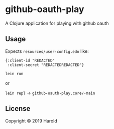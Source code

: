 # github-oauth-play

A Clojure application for playing with github oauth

## Usage

Expects `resources/user-config.edn` like:

```
{:client-id "REDACTED"
 :client-secret "REDACTEDREDACTED"}
```

`lein run`

or

`lein repl` -> `github-oauth-play.core/-main`

## License

Copyright © 2019 Harold